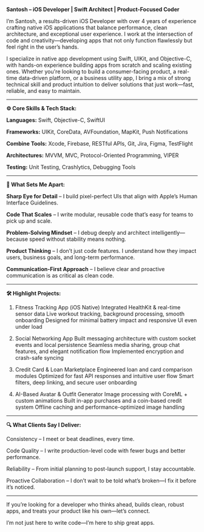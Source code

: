 **Santosh – iOS Developer | Swift Architect | Product-Focused Coder**

I’m Santosh, a results-driven iOS Developer with over 4 years of experience crafting native iOS applications that balance performance, clean architecture, and exceptional user experience. I work at the intersection of code and creativity—developing apps that not only function flawlessly but feel right in the user’s hands.

I specialize in native app development using Swift, UIKit, and Objective-C, with hands-on experience building apps from scratch and scaling existing ones. Whether you're looking to build a consumer-facing product, a real-time data-driven platform, or a business utility app, I bring a mix of strong technical skill and product intuition to deliver solutions that just work—fast, reliable, and easy to maintain.

- - - - - - - - - - - - - - - - - - - - - - - - - - - - - - - - - - - - - - - - - - - - - - -

**⚙️ Core Skills & Tech Stack:**

**Languages:** Swift, Objective-C, SwiftUI

**Frameworks:** UIKit, CoreData, AVFoundation, MapKit, Push Notifications

**Combine Tools:** Xcode, Firebase, RESTful APIs, Git, Jira, Figma, TestFlight

**Architectures:** MVVM, MVC, Protocol-Oriented Programming, VIPER

**Testing:** Unit Testing, Crashlytics, Debugging Tools

- - - - - - - - - - - - - - - - - - - - - - - - - - - - - - - - - - - - - - - - - - - - - - -

**🧠 What Sets Me Apart:**

**Sharp Eye for Detail** – I build pixel-perfect UIs that align with Apple’s Human Interface Guidelines.

**Code That Scales** – I write modular, reusable code that’s easy for teams to pick up and scale.

**Problem-Solving Mindset** – I debug deeply and architect intelligently—because speed without stability means nothing.

**Product Thinking** – I don’t just code features. I understand how they impact users, business goals, and long-term performance.

**Communication-First Approach** – I believe clear and proactive communication is as critical as clean code.

- - - - - - - - - - - - - - - - - - - - - - - - - - - - - - - - - - - - - - - - - - - - - - -

**🛠️ Highlight Projects:**
1. Fitness Tracking App (iOS Native) Integrated HealthKit & real-time sensor data Live workout tracking, background processing, smooth onboarding Designed for minimal battery impact and responsive UI even under load

2. Social Networking App Built messaging architecture with custom socket events and local persistence Seamless media sharing, group chat features, and elegant notification flow Implemented encryption and crash-safe syncing

3. Credit Card & Loan Marketplace Engineered loan and card comparison modules Optimized for fast API responses and intuitive user flow Smart filters, deep linking, and secure user onboarding

4. AI-Based Avatar & Outfit Generator Image processing with CoreML + custom animations Built in-app purchases and a coin-based credit system Offline caching and performance-optimized image handling

- - - - - - - - - - - - - - - - - - - - - - - - - - - - - - - - - - - - - - - - - - - - - - -

**🔍 What Clients Say I Deliver:**

Consistency – I meet or beat deadlines, every time.

Code Quality – I write production-level code with fewer bugs and better performance.

Reliability – From initial planning to post-launch support, I stay accountable.

Proactive Collaboration – I don’t wait to be told what’s broken—I fix it before it’s noticed.

- - - - - - - - - - - - - - - - - - - - - - - - - - - - - - - - - - - - - - - - - - - - - - -

If you’re looking for a developer who thinks ahead, builds clean, robust apps, and treats your product like his own—let’s connect.

I’m not just here to write code—I’m here to ship great apps.
